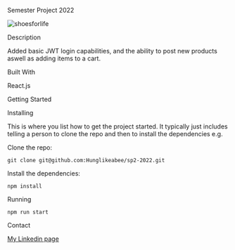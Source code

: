 Semester Project 2022

![shoesforlife](https://user-images.githubusercontent.com/74536958/193814447-882cc0ef-4fa6-4399-afde-f7c42076e884.png)


Description

Added basic JWT login capabilities, and the ability to post new products aswell as adding items to a cart.


Built With

React.js

Getting Started

Installing

This is where you list how to get the project started. It typically just includes telling a person to clone the repo and then to install the dependencies e.g.

Clone the repo:

    git clone git@github.com:Hunglikeabee/sp2-2022.git

Install the dependencies:

    npm install

Running

    npm run start

Contact

[My Linkedin page](https://www.linkedin.com/in/hans-christian-osbak-b318ab1b9/ "My Linkedin page")
